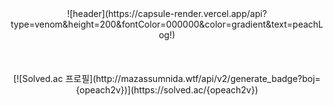 <div align="center">
  ![header](https://capsule-render.vercel.app/api?type=venom&height=200&fontColor=000000&color=gradient&text=peachLog!)
</div>
<br><br><br>




<div align="center">
  [![Solved.ac
프로필](http://mazassumnida.wtf/api/v2/generate_badge?boj={opeach2v})](https://solved.ac/{opeach2v})
</div>
